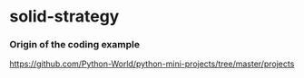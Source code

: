 # solid-strategy

### Origin of the coding example
https://github.com/Python-World/python-mini-projects/tree/master/projects
